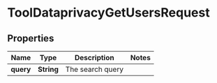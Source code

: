 

# ToolDataprivacyGetUsersRequest


## Properties

| Name | Type | Description | Notes |
|------------ | ------------- | ------------- | -------------|
|**query** | **String** | The search query |  |



